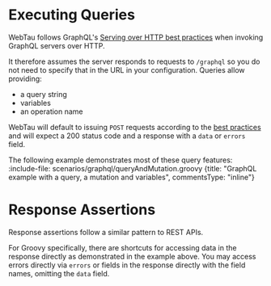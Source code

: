 # Executing Queries

WebTau follows GraphQL's [Serving over HTTP best practices](https://graphql.org/learn/serving-over-http/) when invoking
GraphQL servers over HTTP.

It therefore assumes the server responds to requests to `/graphql` so you do not need to specify that in the URL in your configuration.
Queries allow providing:
* a query string
* variables
* an operation name

WebTau will default to issuing `POST` requests according to the [best practices](https://graphql.org/learn/serving-over-http/#post-request)
and will expect a 200 status code and a response with a `data` or `errors` field.

The following example demonstrates most of these query features:
:include-file: scenarios/graphql/queryAndMutation.groovy {title: "GraphQL example with a query, a mutation and variables", commentsType: "inline"}

# Response Assertions

Response assertions follow a similar pattern to REST APIs.

For Groovy specifically, there are shortcuts for accessing data in the response directly as demonstrated in the example above.
You may access errors directly via `errors` or fields in the response directly with the field names, omitting the `data` field.
